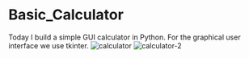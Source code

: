 # Basic_Calculator
Today I build a simple GUI calculator in Python. For the graphical user interface we use tkinter.
![calculator](https://user-images.githubusercontent.com/79938189/164946745-965a1183-d5b1-450f-8140-81a91c66e86d.png)
![calculator-2](https://user-images.githubusercontent.com/79938189/164946746-4c8a8e55-9ad7-4739-a3ba-7d4db15ac370.png)
